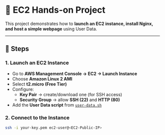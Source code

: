 # 🚀 EC2 Hands-on Project

This project demonstrates how to **launch an EC2 instance, install Nginx, and host a simple webpage** using User Data.

---

## 📝 Steps

### 1. Launch an EC2 Instance
- Go to **AWS Management Console → EC2 → Launch Instance**
- Choose **Amazon Linux 2 AMI**
- Select **t2.micro (Free Tier)**
- Configure:
  - **Key Pair** → create/download one (for SSH access)
  - **Security Group** → allow **SSH (22)** and **HTTP (80)**
- Add the **User Data script** from [`user-data.sh`](./user-data.sh)

### 2. Connect to the Instance
```bash
ssh -i your-key.pem ec2-user@<EC2-Public-IP>
